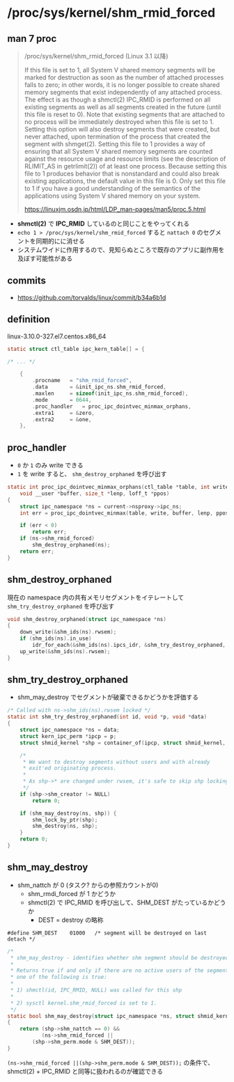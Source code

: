 # /proc/sys/kernel/shm_rmid_forced

## man 7 proc

> /proc/sys/kernel/shm_rmid_forced (Linux 3.1 以降)
> 
> If this file is set to 1, all System V shared memory segments will be marked for destruction as soon as the number of attached processes falls to zero; in other words, it is no longer possible to create shared memory segments that exist independently of any attached process.
The effect is as though a shmctl(2) IPC_RMID is performed on all existing segments as well as all segments created in the future (until this file is reset to 0). Note that existing segments that are attached to no process will be immediately destroyed when this file is set to 1. Setting this option will also destroy segments that were created, but never attached, upon termination of the process that created the segment with shmget(2).
Setting this file to 1 provides a way of ensuring that all System V shared memory segments are counted against the resource usage and resource limits (see the description of RLIMIT_AS in getrlimit(2)) of at least one process.
Because setting this file to 1 produces behavior that is nonstandard and could also break existing applications, the default value in this file is 0. Only set this file to 1 if you have a good understanding of the semantics of the applications using System V shared memory on your system.
>
> https://linuxjm.osdn.jp/html/LDP_man-pages/man5/proc.5.html

 * **shmctl(2)** で **IPC_RMID** しているのと同じことをやってくれる
 * `echo 1 > /proc/sys/kernel/shm_rmid_forced` すると `nattach 0` のセグメントを同期的にに消せる
 * システムワイドに作用するので、見知らぬところで既存のアプリに副作用を及ぼす可能性がある

## commits

 * https://github.com/torvalds/linux/commit/b34a6b1d

## definition

linux-3.10.0-327.el7.centos.x86_64

```c
static struct ctl_table ipc_kern_table[] = {

/* ... */

	{
		.procname	= "shm_rmid_forced",
		.data		= &init_ipc_ns.shm_rmid_forced,
		.maxlen		= sizeof(init_ipc_ns.shm_rmid_forced),
		.mode		= 0644,
		.proc_handler	= proc_ipc_dointvec_minmax_orphans,
		.extra1		= &zero,
		.extra2		= &one,
	},
```

## proc_handler

 * `0` か `1` のみ write できる
 * `1` を write すると、 `shm_destroy_orphaned` を呼び出す

```c
static int proc_ipc_dointvec_minmax_orphans(ctl_table *table, int write,
	void __user *buffer, size_t *lenp, loff_t *ppos)
{
	struct ipc_namespace *ns = current->nsproxy->ipc_ns;
	int err = proc_ipc_dointvec_minmax(table, write, buffer, lenp, ppos);

	if (err < 0)
		return err;
	if (ns->shm_rmid_forced)
		shm_destroy_orphaned(ns);
	return err;
}
```

## shm_destroy_orphaned

現在の namespace 内の共有メモリセグメントをイテレートして `shm_try_destroy_orphaned` を呼び出す

```c
void shm_destroy_orphaned(struct ipc_namespace *ns)
{
	down_write(&shm_ids(ns).rwsem);
	if (shm_ids(ns).in_use)
		idr_for_each(&shm_ids(ns).ipcs_idr, &shm_try_destroy_orphaned, ns);
	up_write(&shm_ids(ns).rwsem);
}
```

## shm_try_destroy_orphaned

 * shm_may_destroy でセグメントが破棄できるかどうかを評価する

```c
/* Called with ns->shm_ids(ns).rwsem locked */
static int shm_try_destroy_orphaned(int id, void *p, void *data)
{
	struct ipc_namespace *ns = data;
	struct kern_ipc_perm *ipcp = p;
	struct shmid_kernel *shp = container_of(ipcp, struct shmid_kernel, shm_perm);

	/*
	 * We want to destroy segments without users and with already
	 * exit'ed originating process.
	 *
	 * As shp->* are changed under rwsem, it's safe to skip shp locking.
	 */
	if (shp->shm_creator != NULL)
		return 0;

	if (shm_may_destroy(ns, shp)) {
		shm_lock_by_ptr(shp);
		shm_destroy(ns, shp);
	}
	return 0;
}
```

## shm_may_destroy

 * shm_nattch が 0 (タスク? からの参照カウントが0) 
   * shm_rmdi_forced が 1 かどうか
   * shmctl(2) で IPC_RMID を呼び出して、SHM_DEST がたっているかどうか
     * DEST = destroy の略称

```
#define	SHM_DEST	01000	/* segment will be destroyed on last detach */
```

```c
/*
 * shm_may_destroy - identifies whether shm segment should be destroyed now
 *
 * Returns true if and only if there are no active users of the segment and
 * one of the following is true:
 *
 * 1) shmctl(id, IPC_RMID, NULL) was called for this shp
 *
 * 2) sysctl kernel.shm_rmid_forced is set to 1.
 */
static bool shm_may_destroy(struct ipc_namespace *ns, struct shmid_kernel *shp)
{
	return (shp->shm_nattch == 0) &&
	       (ns->shm_rmid_forced ||
		(shp->shm_perm.mode & SHM_DEST));
}
```

`(ns->shm_rmid_forced ||(shp->shm_perm.mode & SHM_DEST));` の条件で、 shmctl(2) + IPC_RMID と同等に扱われるのが確認できる

